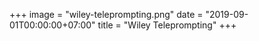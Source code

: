 +++
image = "wiley-teleprompting.png"
date = "2019-09-01T00:00:00+07:00"
title = "Wiley Teleprompting"
+++

